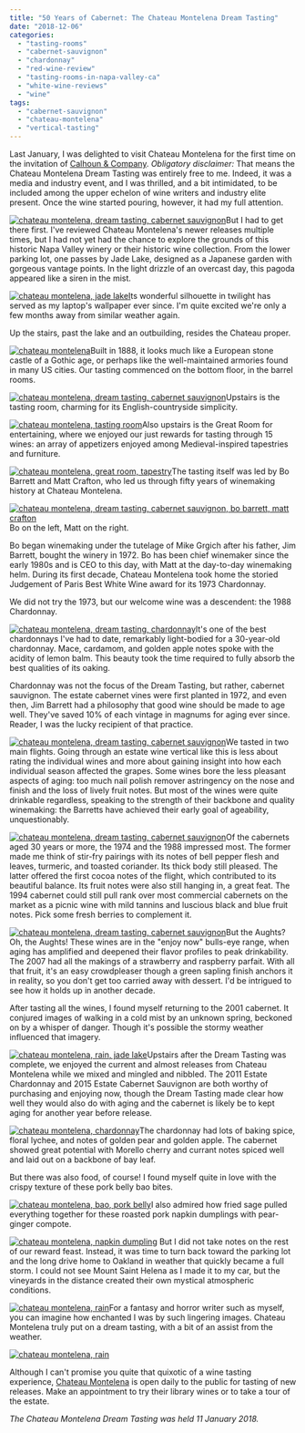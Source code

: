 ```yaml
---
title: "50 Years of Cabernet: The Chateau Montelena Dream Tasting"
date: "2018-12-06"
categories:
  - "tasting-rooms"
  - "cabernet-sauvignon"
  - "chardonnay"
  - "red-wine-review"
  - "tasting-rooms-in-napa-valley-ca"
  - "white-wine-reviews"
  - "wine"
tags:
  - "cabernet-sauvignon"
  - "chateau-montelena"
  - "vertical-tasting"
---
```


Last January, I was delighted to visit Chateau Montelena for the first time on the invitation of [Calhoun & Company](http://www.calhounwine.com/). _Obligatory disclaimer:_ That means the Chateau Montelena Dream Tasting was entirely free to me. Indeed, it was a media and industry event, and I was thrilled, and a bit intimidated, to be included among the upper echelon of wine writers and industry elite present. Once the wine started pouring, however, it had my full attention.

[![chateau montelena, dream tasting, cabernet sauvignon](http://s3.amazonaws.com/thegourmez-wpmedia/2018/08/Chateau-Montelena-Tasting-18-500x375.jpg)](http://s3.amazonaws.com/thegourmez-wpmedia/2018/08/Chateau-Montelena-Tasting-18.jpg)But I had to get there first. I've reviewed Chateau Montelena's newer releases multiple times, but I had not yet had the chance to explore the grounds of this historic Napa Valley winery or their historic wine collection. From the lower parking lot, one passes by Jade Lake, designed as a Japanese garden with gorgeous vantage points. In the light drizzle of an overcast day, this pagoda appeared like a siren in the mist.

[![chateau montelena, jade lake](http://s3.amazonaws.com/thegourmez-wpmedia/2018/08/Chateau-Montelena-Tasting-01-500x333.jpg)I](http://s3.amazonaws.com/thegourmez-wpmedia/2018/08/Chateau-Montelena-Tasting-01.jpg)ts wonderful silhouette in twilight has served as my laptop's wallpaper ever since. I'm quite excited we're only a few months away from similar weather again.

Up the stairs, past the lake and an outbuilding, resides the Chateau proper.

[![chateau montelena](http://s3.amazonaws.com/thegourmez-wpmedia/2018/08/Chateau-Montelena-Tasting-05-500x375.jpg)](http://s3.amazonaws.com/thegourmez-wpmedia/2018/08/Chateau-Montelena-Tasting-05.jpg)Built in 1888, it looks much like a European stone castle of a Gothic age, or perhaps like the well-maintained armories found in many US cities. Our tasting commenced on the bottom floor, in the barrel rooms.

[![chateau montelena, dream tasting, cabernet sauvignon](http://s3.amazonaws.com/thegourmez-wpmedia/2018/08/Chateau-Montelena-Tasting-20-500x333.jpg)](http://s3.amazonaws.com/thegourmez-wpmedia/2018/08/Chateau-Montelena-Tasting-20.jpg)Upstairs is the tasting room, charming for its English-countryside simplicity.

[![chateau montelena, tasting room](http://s3.amazonaws.com/thegourmez-wpmedia/2018/08/Chateau-Montelena-Tasting-44-500x333.jpg)](http://s3.amazonaws.com/thegourmez-wpmedia/2018/08/Chateau-Montelena-Tasting-44.jpg)Also upstairs is the Great Room for entertaining, where we enjoyed our just rewards for tasting through 15 wines: an array of appetizers enjoyed among Medieval-inspired tapestries and furniture.

[![chateau montelena, great room, tapestry](http://s3.amazonaws.com/thegourmez-wpmedia/2018/08/Chateau-Montelena-Tasting-41-500x333.jpg)](http://s3.amazonaws.com/thegourmez-wpmedia/2018/08/Chateau-Montelena-Tasting-41.jpg)The tasting itself was led by Bo Barrett and Matt Crafton, who led us through fifty years of winemaking history at Chateau Montelena.




<div class="caption">

[![chateau montelena, dream tasting, cabernet sauvignon, bo barrett, matt crafton](http://s3.amazonaws.com/thegourmez-wpmedia/2018/08/Chateau-Montelena-Tasting-16-500x333.jpg)](http://s3.amazonaws.com/thegourmez-wpmedia/2018/08/Chateau-Montelena-Tasting-16.jpg) Bo on the left, Matt on the right.</div>


Bo began winemaking under the tutelage of Mike Grgich after his father, Jim Barrett, bought the winery in 1972. Bo has been chief winemaker since the early 1980s and is CEO to this day, with Matt at the day-to-day winemaking helm. During its first decade, Chateau Montelena took home the storied Judgement of Paris Best White Wine award for its 1973 Chardonnay.

We did not try the 1973, but our welcome wine was a descendent: the 1988 Chardonnay.

[![chateau montelena, dream tasting, chardonnay](http://s3.amazonaws.com/thegourmez-wpmedia/2018/08/Chateau-Montelena-Tasting-10-400x500.jpg)](http://s3.amazonaws.com/thegourmez-wpmedia/2018/08/Chateau-Montelena-Tasting-10.jpg)It's one of the best chardonnays I've had to date, remarkably light-bodied for a 30-year-old chardonnay. Mace, cardamom, and golden apple notes spoke with the acidity of lemon balm. This beauty took the time required to fully absorb the best qualities of its oaking.

Chardonnay was not the focus of the Dream Tasting, but rather, cabernet sauvignon. The estate cabernet vines were first planted in 1972, and even then, Jim Barrett had a philosophy that good wine should be made to age well. They've saved 10% of each vintage in magnums for aging ever since. Reader, I was the lucky recipient of that practice.

[![chateau montelena, dream tasting, cabernet sauvignon](http://s3.amazonaws.com/thegourmez-wpmedia/2018/08/Chateau-Montelena-Tasting-12-500x333.jpg)](http://s3.amazonaws.com/thegourmez-wpmedia/2018/08/Chateau-Montelena-Tasting-12.jpg)We tasted in two main flights. Going through an estate wine vertical like this is less about rating the individual wines and more about gaining insight into how each individual season affected the grapes. Some wines bore the less pleasant aspects of aging: too much nail polish remover astringency on the nose and finish and the loss of lively fruit notes. But most of the wines were quite drinkable regardless, speaking to the strength of their backbone and quality winemaking: the Barretts have achieved their early goal of ageability, unquestionably.

[![chateau montelena, dream tasting, cabernet sauvignon](http://s3.amazonaws.com/thegourmez-wpmedia/2018/08/Chateau-Montelena-Tasting-13-333x500.jpg)](http://s3.amazonaws.com/thegourmez-wpmedia/2018/08/Chateau-Montelena-Tasting-13.jpg)Of the cabernets aged 30 years or more, the 1974 and the 1988 impressed most. The former made me think of stir-fry pairings with its notes of bell pepper flesh and leaves, turmeric, and toasted coriander. Its thick body still pleased. The latter offered the first cocoa notes of the flight, which contributed to its beautiful balance. Its fruit notes were also still hanging in, a great feat. The 1994 cabernet could still pull rank over most commercial cabernets on the market as a picnic wine with mild tannins and luscious black and blue fruit notes. Pick some fresh berries to complement it.

[![chateau montelena, dream tasting, cabernet sauvignon](http://s3.amazonaws.com/thegourmez-wpmedia/2018/08/Chateau-Montelena-Tasting-14-500x500.jpg)](http://s3.amazonaws.com/thegourmez-wpmedia/2018/08/Chateau-Montelena-Tasting-14.jpg)But the Aughts? Oh, the Aughts! These wines are in the "enjoy now" bulls-eye range, when aging has amplified and deepened their flavor profiles to peak drinkability. The 2007 had all the makings of a strawberry and raspberry parfait. With all that fruit, it's an easy crowdpleaser though a green sapling finish anchors it in reality, so you don't get too carried away with dessert. I'd be intrigued to see how it holds up in another decade.

After tasting all the wines, I found myself returning to the 2001 cabernet. It conjured images of walking in a cold mist by an unknown spring, beckoned on by a whisper of danger. Though it's possible the stormy weather influenced that imagery.

[![chateau montelena, rain, jade lake](http://s3.amazonaws.com/thegourmez-wpmedia/2018/08/Chateau-Montelena-Tasting-50-500x235.jpg)](http://s3.amazonaws.com/thegourmez-wpmedia/2018/08/Chateau-Montelena-Tasting-50.jpg)Upstairs after the Dream Tasting was complete, we enjoyed the current and almost releases from Chateau Montelena while we mixed and mingled and nibbled. The 2011 Estate Chardonnay and 2015 Estate Cabernet Sauvignon are both worthy of purchasing and enjoying now, though the Dream Tasting made clear how well they would also do with aging and the cabernet is likely be to kept aging for another year before release.

[![chateau montelena, chardonnay](http://s3.amazonaws.com/thegourmez-wpmedia/2018/08/Chateau-Montelena-Tasting-27-333x500.jpg)](http://s3.amazonaws.com/thegourmez-wpmedia/2018/08/Chateau-Montelena-Tasting-27.jpg)The chardonnay had lots of baking spice, floral lychee, and notes of golden pear and golden apple. The cabernet showed great potential with Morello cherry and currant notes spiced well and laid out on a backbone of bay leaf.

But there was also food, of course! I found myself quite in love with the crispy texture of these pork belly bao bites.

[![chateau montelena, bao, pork belly](http://s3.amazonaws.com/thegourmez-wpmedia/2018/08/Chateau-Montelena-Tasting-36-500x309.jpg)](http://s3.amazonaws.com/thegourmez-wpmedia/2018/08/Chateau-Montelena-Tasting-36.jpg)I also admired how fried sage pulled everything together for these roasted pork napkin dumplings with pear-ginger compote.

[![chateau montelena, napkin dumpling](http://s3.amazonaws.com/thegourmez-wpmedia/2018/08/Chateau-Montelena-Tasting-34-500x333.jpg)](http://s3.amazonaws.com/thegourmez-wpmedia/2018/08/Chateau-Montelena-Tasting-34.jpg) But I did not take notes on the rest of our reward feast. Instead, it was time to turn back toward the parking lot and the long drive home to Oakland in weather that quickly became a full storm. I could not see Mount Saint Helena as I made it to my car, but the vineyards in the distance created their own mystical atmospheric conditions.

[![chateau montelena, rain](http://s3.amazonaws.com/thegourmez-wpmedia/2018/08/Chateau-Montelena-Tasting-56-500x333.jpg)](http://s3.amazonaws.com/thegourmez-wpmedia/2018/08/Chateau-Montelena-Tasting-56.jpg)For a fantasy and horror writer such as myself, you can imagine how enchanted I was by such lingering images. Chateau Montelena truly put on a dream tasting, with a bit of an assist from the weather.

[![chateau montelena, rain](http://s3.amazonaws.com/thegourmez-wpmedia/2018/08/Chateau-Montelena-Tasting-46-500x333.jpg)](http://s3.amazonaws.com/thegourmez-wpmedia/2018/08/Chateau-Montelena-Tasting-46.jpg)

Although I can't promise you quite that quixotic of a wine tasting experience, [Chateau Montelena](https://montelena.com/visit) is open daily to the public for tasting of new releases. Make an appointment to try their library wines or to take a tour of the estate.

_The Chateau Montelena Dream Tasting was held 11 January 2018._
